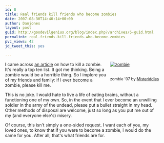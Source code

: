 ```yaml
---
id: 8
title: Real friends kill friends who become zombies
date: 2007-08-30T14:40:14+00:00
author: Danjones
layout: post
guid: http://goodevilgenius.org/blog/index.php?/archives/5-guid.html
permalink: real-friends-kill-friends-who-become-zombies
pvc_views: 42
jd_tweet_this: yes

---
```

<div style="float: right;margin-left: 10px;margin-bottom: 10px"><a href="http://www.flickr.com/photos/misteriddles/443167612/"><img alt="zombie" src="http://farm1.static.flickr.com/201/443167612_ab888619cc_m.jpg" /></a><br /> <br /> <span style="font-size: 0.9em;margin-top: 0px"><br /> zombie '07 by <a href="http://www.flickr.com/photos/misteriddles/">Misteriddles</a></span></div>

I came across [an article](http://media.www.brockpress.com/media/storage/paper384/news/2004/10/26/Features/How-To.Kill.A.Zombie-781311.shtml) on how to kill a zombie. It's really a top ten list. It got me thinking. Being a zombie would be a horrible thing. So I implore you of my friends and family: if I ever become a zombie, please kill me.

This is no joke. I would hate to live a life of eating brains, without a functioning one of my own. So, in the event that I ever become an unwilling soldier in the army of the undead, please put a bullet straight in my head. Other methods of disposal are welcome, just so long as you put me out of my (and everyone else's) misery.

Of course, this isn't simply a one-sided request. I want each of you, my loved ones, to know that if you were to become a zombie, I would do the same for you. After all, that's what friends are for.
